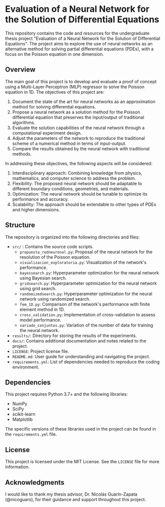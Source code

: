 # Evaluation of a Neural Network for the Solution of Differential Equations

This repository contains the code and resources for the undergraduate thesis project "Evaluation of a Neural Network for the Solution of Differential Equations". The project aims to explore the use of neural networks as an alternative method for solving partial differential equations (PDEs), with a focus on the Poisson equation in one dimension.


## Overview

The main goal of this project is to develop and evaluate a proof of concept using a Multi-Layer Perceptron (MLP) regressor to solve the Poisson equation in 1D. The objectives of this project are:

1. Document the state of the art for neural networks as an approximation method for solving differential equations.
2. Propose a neural network as a solution method for the Poisson differential equation that preserves the input/output of traditional algorithms.
3. Evaluate the solution capabilities of the neural network through a computational experiment design.
4. Adjust the parameters of the network to reproduce the traditional scheme of a numerical method in terms of input-output.
5. Compare the results obtained by the neural network with traditional methods.

In addressing these objectives, the following aspects will be considered:

1. Interdisciplinary approach: Combining knowledge from physics, mathematics, and computer science to address the problem.
2. Flexibility: The proposed neural network should be adaptable to different boundary conditions, geometries, and materials.
3. Optimization: The neural network should be tunable to optimize its performance and accuracy.
4. Scalability: The approach should be extendable to other types of PDEs and higher dimensions.


## Structure

The repository is organized into the following directories and files:

- `src/` : Contains the source code scripts.
    - `propuesta_redneuronal.py`: Proposal of the neural network for the resolution of the Poisson equation.
    - `visualizacion_exploratoria.py`: Visualization of the network's performance.
    - `bayessearch.py`: Hyperparameter optimization for the neural network using Bayesian search.
    - `gridsearch.py`: Hyperparameter optimization for the neural network using grid search.
    - `randomizedsearch.py`: Hyperparameter optimization for the neural network using randomized search.
    - `fem_1D.py`: Comparison of the network's performance with finite element method in 1D.
    - `cross_validation.py`: Implementation of cross-validation to assess model performance.
    - `variado_conjuntos.py`: Variation of the number of data for training the neural network.
- `results/`: Directory for storing the results of the experiments.
- `docs/`: Contains additional documentation and notes related to the project.
- `LICENSE`: Project license file.
- `README.md`: User guide for understanding and navigating the project.
- `requirements.yml`: List of dependencies needed to reproduce the coding environment.


## Dependencies

This project requires Python 3.7+ and the following libraries:

- NumPy
- SciPy
- scikit-learn
- Matplotlib

The specific versions of these libraries used in the project can be found in the `requirements.yml` file.

## License

This project is licensed under the MIT License. See the `LICENSE` file for more information.

## Acknowledgments

I would like to thank my thesis advisor, Dr. Nicolás Guarín-Zapata (@nicoguaro), for their guidance and support throughout this project.
